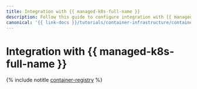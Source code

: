```yaml
---
title: Integration with {{ managed-k8s-full-name }}
description: Follow this guide to configure integration with {{ managed-k8s-name }}.
canonical: '{{ link-docs }}/tutorials/container-infrastructure/container-registry'
---
```


# Integration with {{ managed-k8s-full-name }}

{% include notitle [container-registry](../../_tutorials/k8s/container-registry.md) %}
